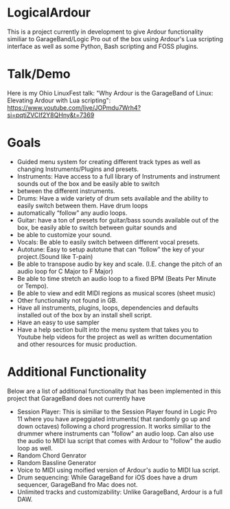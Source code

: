 # LogicalArdour
This is a project currently in development to give Ardour functionality similiar to GarageBand/Logic Pro out of the box using Ardour's Lua scripting interface as well as some Python, Bash scripting and FOSS plugins.

# Talk/Demo
Here is my Ohio LinuxFest talk: "Why Ardour is the GarageBand of Linux: Elevating Ardour with Lua scripting": https://www.youtube.com/live/JOPmdu7Wrh4?si=pqtiZVCIf2Y8QHny&t=7369

# Goals
* Guided menu system for creating different track types as well as changing Instruments/Plugins and presets.
* Instruments: Have access to a full library of Instruments and instrument sounds out of the box and be easily able to switch
* between the different instruments.
* Drums: Have a wide variety of drum sets available and the ability to easily switch between them. Have drum loops
* automatically “follow” any audio loops.
* Guitar: have a ton of presets for guitar/bass sounds available out of the box, be easily able to switch between guitar sounds and
* be able to customize your sound.
* Vocals: Be able to easily switch between different vocal presets.
* Autotune: Easy to setup autotune that can “follow” the key of your project.(Sound like T-pain)
* Be able to transpose audio by key and scale. (I.E. change the pitch of an audio loop for C Major to F Major)
* Be able to time stretch an audio loop to a fixed BPM (Beats Per Minute or Tempo).
* Be able to view and edit MIDI regions as musical scores (sheet music)
* Other functionality not found in GB.
* Have all instruments, plugins, loops, dependencies and defaults installed out of the box by an install shell script.
* Have an easy to use sampler
* Have a help section built into the menu system that takes you to Youtube help videos for the project as well as written documentation and other resources for music production. 

# Additional Functionality
Below are a list of additional functionality that has been implemented in this project that GarageBand does not currently have
* Session Player: This is similiar to the Session Player found in Logic Pro 11 where you have arpeggiated intruments( that randomly go up and down octaves) following a chord progression. It works similiar to the drummer where instruments can "follow" an audio loop. Can also use the audio to MIDI lua script that comes with Ardour to "follow" the audio loop as well.
* Random Chord Genrator
* Random Bassline Generator
* Voice to MIDI using moified version of Ardour's audio to MIDI lua script.
* Drum sequencing: While GarageBand for iOS does have a drum sequencer, GarageBand fro Mac does not.
* Unlimited tracks and customizability: Unlike GarageBand, Ardour is a full DAW.
